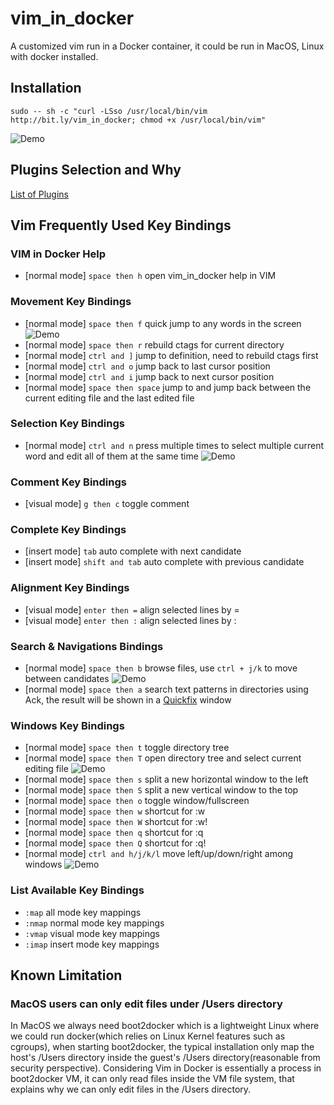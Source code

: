 # vim_in_docker

A customized vim run in a Docker container, it could be run in MacOS, Linux with docker installed.

## Installation

    sudo -- sh -c "curl -LSso /usr/local/bin/vim http://bit.ly/vim_in_docker; chmod +x /usr/local/bin/vim"

![Demo](https://github.com/bencao/vim_in_docker/blob/master/demo/installation.gif)

## Plugins Selection and Why

[List of Plugins](https://github.com/bencao/vim_in_docker/blob/master/PLUGINS.md)

## Vim Frequently Used Key Bindings

### VIM in Docker Help
- [normal mode] `space then h` open vim_in_docker help in VIM

### Movement Key Bindings

- [normal mode] `space then f` quick jump to any words in the screen ![Demo](https://github.com/bencao/vim_in_docker/blob/master/demo/easy_motion.gif)
- [normal mode] `space then r` rebuild ctags for current directory
- [normal mode] `ctrl and ]`  jump to definition, need to rebuild ctags first
- [normal mode] `ctrl and o` jump back to last cursor position
- [normal mode] `ctrl and i` jump back to next cursor position
- [normal mode] `space then space` jump to and jump back between the current editing file and the last edited file

### Selection Key Bindings

- [normal mode] `ctrl and n` press multiple times to select multiple current word and edit all of them at the same time ![Demo](https://github.com/bencao/vim_in_docker/blob/master/demo/multi_cursor.gif)

### Comment Key Bindings

- [visual mode] `g then c` toggle comment

### Complete Key Bindings

- [insert mode] `tab` auto complete with next candidate
- [insert mode] `shift and tab` auto complete with previous candidate

### Alignment Key Bindings

- [visual mode] `enter then =` align selected lines by =
- [visual mode] `enter then :` align selected lines by :

### Search & Navigations Bindings

- [normal mode] `space then b` browse files, use `ctrl + j/k` to move between candidates ![Demo](https://github.com/bencao/vim_in_docker/blob/master/demo/ctrlp.gif)
- [normal mode] `space then a` search text patterns in directories using Ack, the result will be shown in a [Quickfix](http://usevim.com/2012/08/24/vim101-quickfix/) window

### Windows Key Bindings

- [normal mode] `space then t` toggle directory tree
- [normal mode] `space then T` open directory tree and select current editing file ![Demo](https://github.com/bencao/vim_in_docker/blob/master/demo/nerdtree.gif)
- [normal mode] `space then s` split a new horizontal window to the left
- [normal mode] `space then S` split a new vertical window to the top
- [normal mode] `space then o` toggle window/fullscreen
- [normal mode] `space then w` shortcut for :w
- [normal mode] `space then W` shortcut for :w!
- [normal mode] `space then q` shortcut for :q
- [normal mode] `space then Q` shortcut for :q!
- [normal mode] `ctrl and h/j/k/l` move left/up/down/right among windows ![Demo](https://github.com/bencao/vim_in_docker/blob/master/demo/windowing.gif)

### List Available Key Bindings

- `:map` all mode key mappings
- `:nmap` normal mode key mappings
- `:vmap` visual mode key mappings
- `:imap` insert mode key mappings


## Known Limitation

### MacOS users can only edit files under /Users directory

In MacOS we always need boot2docker which is a lightweight Linux where we could run docker(which relies on Linux Kernel features such as cgroups), when starting boot2docker, the typical installation only map the host's /Users directory inside the guest's /Users directory(reasonable from security perspective). Considering Vim in Docker is essentially a process in boot2docker VM, it can only read files inside the VM file system, that explains why we can only edit files in the /Users directory.
